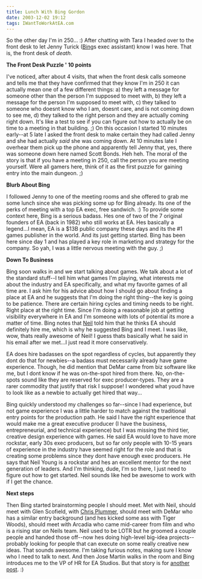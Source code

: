 ```yaml
---
title: Lunch With Bing Gordon
date: 2003-12-02 19:12
tags: IWantToWorkAtEA.com
---
```

So the other day I'm in 250... :) After chatting with Tara I headed over to the front desk to let Jenny Turick ([Bing][1]s exec assistant) know I was here. That is, the front desk of *death*.

**The Front Desk Puzzle ' 10 points**

I've noticed, after about 4 visits, that when the front desk calls someone and tells me that they have confirmed that they know I'm in 250 it can actually mean one of a few different things: a) they left a message for someone other than the person I'm supposed to meet with, b) they left a message for the person I'm supposed to meet with, c) they talked to someone who doesnt know who I am, doesnt care, and is not coming down to see me, d) they talked to the right person and they are actually coming right down. It's like a test to see if you can figure out how to actually be on time to a meeting in that building. ;) On this occasion I started 10 minutes early--at 5 late I asked the front desk to make certain they had called Jenny and she had actually *said* she was coming down. At 10 minutes late I overhear them pick up the phone and apparently tell Jenny that, yes, there was someone down here named Scott Bonds. Heh heh. The moral of the story is that if you have a meeting in 250, call the person you are meeting yourself. Were all gamers here, think of it as the first puzzle for gaining entry into the main dungeon. ;)

**Blurb About Bing**

I followed Jenny to one of the meeting rooms and she offered to grab me some lunch since she was picking some up for Bing already. Its one of the perks of meeting with a top EA exec, free sandwich. :) To provide some context here, Bing is a serious badass. Hes one of two of the 7 original founders of EA (back in 1982) who still works at EA. Hes basically a legend...I mean, EA is a $13B public company these days and its the #1 games publisher in the world. And its just getting started. Bing has been here since day 1 and has played a key role in marketing and strategy for the company. So yah, I was a little nervous meeting with the guy. ;)

**Down To Business**

Bing soon walks in and we start talking about games. We talk about a lot of the standard stuff--I tell him what games I'm playing, what interests me about the industry and EA specifically, and what my favorite games of all time are. I ask him for his advice about how I should go about finding a place at EA and he suggests that I'm doing the right thing--the key is going to be patience. There are certain hiring cycles and timing needs to be right. Right place at the right time. Since I'm doing a reasonable job at getting visibility everywhere in EA and I'm someone with lots of potential its more a matter of time. Bing notes that [Neil][2] told him that he thinks EA should definitely hire me, which is why he suggested Bing and I meet. I was like, wow, thats really awesome of Neil! I guess thats basically what he said in his email after we met...I just read it more conservatively.

EA does hire badasses on the spot regardless of cycles, but apparently they dont do that for newbies--a badass must necessarily already have game experience. Though, he did mention that DeMar came from biz software like me, but I dont know if he was on-the-spot hired from there. No, on-the-spots sound like they are reserved for exec producer-types. They are a rarer commodity that justify that risk I suppose! I wondered what youd have to look like as a newbie to actually get hired that way...

Bing quickly understood my challenges so far--since I had experience, but not game experience I was a little harder to match against the traditional entry points for the production path. He said I have the right experience that would make me a great executive producer (I have the business, entrepreneurial, and technical experience) but I was missing the third tier, creative design experience with games. He said EA would love to have more rockstar, early 30s exec producers, but so far only people with 10-15 years of experience in the industry have seemed right for the role and that is creating some problems since they dont have enough exec producers. He says that Neil Young is a rockstar and hes an excellent mentor for the next generation of leaders. And I'm thinking, dude, I'm so there, I just need to figure out how to get started. Neil sounds like hed be awesome to work with if I get the chance.

**Next steps**

Then Bing started brainstorming people I should meet. Met with Neil, should meet with Glen Scofield, with [Chris Plummer][3], should meet with DeMar who has a similar entry background (and hes kicked some ass with Tiger Woods), should meet with Arcadia who came mid-career from film and who is a rising star on Neils team. Neil used to be LOTR but he groomed a couple people and handed those off--now hes doing high-level big-idea projects--probably looking for people that can execute on some really creative new ideas. That sounds awesome. I'm taking furious notes, making sure I know who I need to talk to next. And then Jose Martin walks in the room and Bing introduces me to the VP of HR for EA Studios. But that story is for [another post][4]. :)

 [1]: /lunch-with-bing-gordon.html
 [2]: /sit-down-with-neil-young.html
 [3]: /this-ungodly-hour.html
 [4]: /intro-to-jose-martin.html

